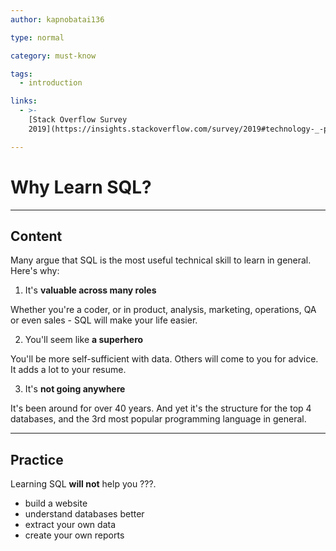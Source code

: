 ```yaml
---
author: kapnobatai136

type: normal

category: must-know

tags:
  - introduction

links:
  - >-
    [Stack Overflow Survey
    2019](https://insights.stackoverflow.com/survey/2019#technology-_-programming-scripting-and-markup-languages){website}

---
```


# Why Learn SQL?

---

## Content

Many argue that SQL is the most useful technical skill to learn in general. Here's why:

1. It's **valuable across many roles**

Whether you're a coder, or in product, analysis, marketing, operations, QA or even sales - SQL will make your life easier.

2. You'll seem like **a superhero**

You'll be more self-sufficient with data. Others will come to you for advice. It adds a lot to your resume.

3. It's **not going anywhere**

It's been around for over 40 years. And yet it's the structure for the top 4 databases, and the 3rd most popular programming language in general.


---

## Practice

Learning SQL **will not** help you ???.

- build a website
- understand databases better
- extract your own data
- create your own reports
